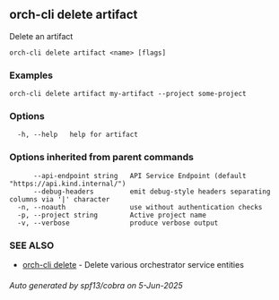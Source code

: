 ## orch-cli delete artifact

Delete an artifact

```
orch-cli delete artifact <name> [flags]
```

### Examples

```
orch-cli delete artifact my-artifact --project some-project
```

### Options

```
  -h, --help   help for artifact
```

### Options inherited from parent commands

```
      --api-endpoint string   API Service Endpoint (default "https://api.kind.internal/")
      --debug-headers         emit debug-style headers separating columns via '|' character
  -n, --noauth                use without authentication checks
  -p, --project string        Active project name
  -v, --verbose               produce verbose output
```

### SEE ALSO

* [orch-cli delete](orch-cli_delete.md)	 - Delete various orchestrator service entities

###### Auto generated by spf13/cobra on 5-Jun-2025
